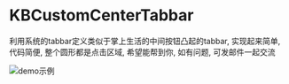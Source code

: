 # KBCustomCenterTabbar
利用系统的tabbar定义类似于掌上生活的中间按钮凸起的tabbar, 实现起来简单, 代码简便, 整个圆形都是点击区域, 希望能帮到你, 如有问题, 可发邮件一起交流

![demo示例](http://i2.buimg.com/dce543b365e4e668.gif)

